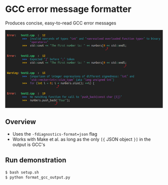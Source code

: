 
# GCC error message formatter

Produces concise, easy-to-read GCC error messages<br>

<img src='output_image.png' height='250px'>


## Overview

- Uses the `-fdiagnostics-format=json` flag
- Works with Make et al. as long as the only `[{` JSON object `}]` in the output is GCC's


## Run demonstration

```
$ bash setup.sh
$ python format_gcc_output.py
```


